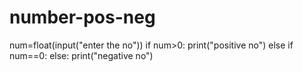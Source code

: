 # number-pos-neg
num=float(input("enter the no"))
if num>0:
print("positive no")
else if num==0:
else:
print("negative no")
